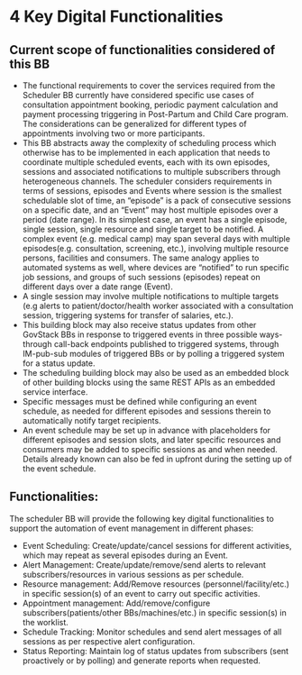 # 4 Key Digital Functionalities

## **Current scope of functionalities considered of this BB**

* The functional requirements to cover the services required from the Scheduler BB currently have considered specific use cases of consultation appointment booking, periodic payment calculation and payment processing triggering in Post-Partum and Child Care program. The considerations can be generalized for different types of appointments involving two or more participants.
* This BB abstracts away the complexity of scheduling process which otherwise has to be implemented in each application that needs to coordinate multiple scheduled events, each with its own episodes, sessions and associated notifications to multiple subscribers through heterogeneous channels. The scheduler considers requirements in terms of sessions, episodes and Events where session is the smallest schedulable slot of time, an “episode” is a pack of consecutive sessions on a specific date, and an “Event” may host multiple episodes over a period (date range).  In its simplest case, an event has a single episode, single session, single resource and single target to be notified.  A complex event (e.g. medical camp) may span several days with multiple episodes(e.g. consultation, screening, etc.), involving multiple resource persons, facilities and consumers. The same analogy applies to automated systems as well, where devices are “notified” to run specific job sessions, and groups of such sessions (episodes) repeat on different days over a date range (Event).
* A single session may involve multiple notifications to multiple targets (e.g alerts to patient/doctor/health worker associated with a consultation session, triggering systems for transfer of salaries, etc.).
* This building block may also receive status updates from other GovStack BBs in response to triggered events in three possible ways- through call-back endpoints published to triggered systems, through IM-pub-sub modules of triggered BBs or by polling a triggered system for a status update.
* The scheduling building block may also be used as an embedded block of other building blocks using the same REST APIs as an embedded service interface.
* Specific messages must be defined while configuring an event schedule, as needed for different episodes and sessions therein to automatically notify target recipients.
* An event schedule may be set up in advance with placeholders for different episodes and session slots, and later specific resources and consumers may be added to specific sessions as and when needed. Details already known can also be fed in upfront during the setting up of the event schedule.

## Functionalities:

The scheduler BB will provide the following key digital functionalities to support the automation of event management in different phases:

* Event Scheduling: Create/update/cancel sessions for different activities, which may repeat as several episodes during an Event.
* Alert Management: Create/update/remove/send alerts to relevant subscribers/resources in various sessions as per schedule.
* Resource management: Add/Remove resources (personnel/facility/etc.) in specific session(s) of an event to carry out specific activities.
* Appointment management:  Add/remove/configure subscribers(patients/other BBs/machines/etc.) in specific session(s) in the worklist.
* Schedule Tracking:  Monitor schedules and send alert messages of all sessions as per respective alert configuration.
* Status Reporting: Maintain log of status updates from subscribers (sent proactively or by polling) and generate reports when requested.
